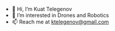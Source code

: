 - 👋 Hi, I’m Kuat Telegenov
- 👀 I’m interested in Drones and Robotics
- 📫 Reach me at ktelegenov@gmail.com

<!---
ktelegenov/ktelegenov is a ✨ special ✨ repository because its `README.md` (this file) appears on your GitHub profile.
You can click the Preview link to take a look at your changes.
--->
